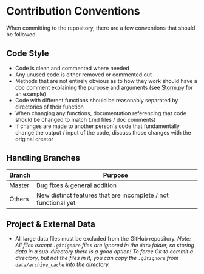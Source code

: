 # Contribution Conventions

When committing to the repository, there are a few conventions that should be followed.

## Code Style

- Code is clean and commented where needed
- Any unused code is either removed or commented out
- Methods that are not entirely obvious as to how they work should have a doc comment explaining the purpose and
  arguments (see [Storm.py](https://github.com/UNCG-CSE/Poststorm_Imagery/blob/master/psicollect/collector/storm.py)
  for an example)
- Code with different functions should be reasonably separated by directories of their function
- When changing any functions, documentation referencing that code should be changed to match (.md files / doc comments)
- If changes are made to another person's code that fundamentally change the output / input of the code, discuss those
changes with the original creator

## Handling Branches

| Branch | Purpose                                                           |
| ------ | ----------------------------------------------------------------- |
| Master | Bug fixes & general addition                                      |
| Others | New distinct features that are incomplete / not functional yet    |

## Project & External Data

- All large data files must be excluded from the GitHub repository.
  *Note: All files except `.gitignore` files are ignored in the `data` folder, so storing data in a sub-directory
  there is a good option! To force Git to commit a directory, but not the files in it, you can copy
  the `.gitignore` from `data/archive_cache` into the directory.*
